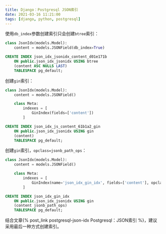 ```yaml
---
title: Django：Postgresql JSON索引
date: 2021-03-16 11:21:00
tags: [django, python, postgresql]
---
```


使用`db_index`参数创建索引只会创建`btree`索引：

```python
class JsonIdx(models.Model):
    content = models.JSONField(db_index=True)
```

```sql
CREATE INDEX json_idx_jsonidx_content_d01e171b
    ON public.json_idx_jsonidx USING btree
    (content ASC NULLS LAST)
    TABLESPACE pg_default;
```

<!--more-->

创建`gin`索引：

```python
class JsonIdx(models.Model):
    content = models.JSONField()

    class Meta:
        indexes = [
            GinIndex(fields=['content'])
        ]
```

```sql
CREATE INDEX json_idx_js_content_61b1a2_gin
    ON public.json_idx_jsonidx USING gin
    (content)
    TABLESPACE pg_default;
```

创建`gin`索引，`opclass=jsonb_path_ops`：

```python
class JsonIdx(models.Model):
    content = models.JSONField()

    class Meta:
        indexes = [
            GinIndex(name='json_idx_gin_idx', fields=['content'], opclasses=['jsonb_path_ops'])
        ]
```

```sql
CREATE INDEX json_idx_gin_idx
    ON public.json_idx_jsonidx USING gin
    (content jsonb_path_ops)
    TABLESPACE pg_default;
```

结合文章{% post_link postgresql-json-idx Postgresql：JSON索引 %}，建议采用最后一种方式创建索引。
